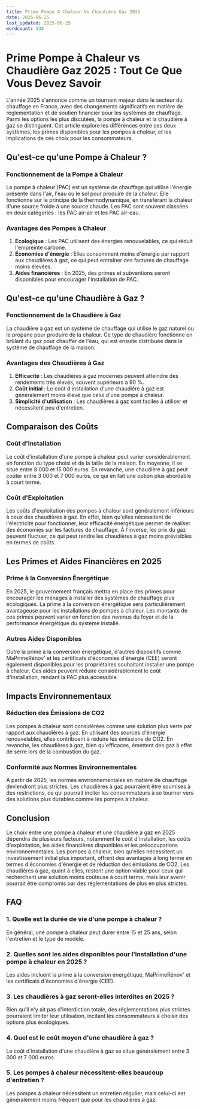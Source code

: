 ```yaml
---
title: Prime Pompe A Chaleur Vs Chaudière Gaz 2025
date: 2025-06-25
last_updated: 2025-06-25
wordcount: 938
---
```


# Prime Pompe à Chaleur vs Chaudière Gaz 2025 : Tout Ce Que Vous Devez Savoir

L'année 2025 s'annonce comme un tournant majeur dans le secteur du chauffage en France, avec des changements significatifs en matière de réglementation et de soutien financier pour les systèmes de chauffage. Parmi les options les plus discutées, la pompe à chaleur et la chaudière à gaz se distinguent. Cet article explore les différences entre ces deux systèmes, les primes disponibles pour les pompes à chaleur, et les implications de ces choix pour les consommateurs.

## Qu'est-ce qu'une Pompe à Chaleur ?

### Fonctionnement de la Pompe à Chaleur

La pompe à chaleur (PAC) est un système de chauffage qui utilise l'énergie présente dans l'air, l'eau ou le sol pour produire de la chaleur. Elle fonctionne sur le principe de la thermodynamique, en transférant la chaleur d'une source froide à une source chaude. Les PAC sont souvent classées en deux catégories : les PAC air-air et les PAC air-eau.

### Avantages des Pompes à Chaleur

1. **Écologique** : Les PAC utilisent des énergies renouvelables, ce qui réduit l'empreinte carbone.
2. **Économies d'énergie** : Elles consomment moins d'énergie par rapport aux chaudières à gaz, ce qui peut entraîner des factures de chauffage moins élevées.
3. **Aides financières** : En 2025, des primes et subventions seront disponibles pour encourager l'installation de PAC.

## Qu'est-ce qu'une Chaudière à Gaz ?

### Fonctionnement de la Chaudière à Gaz

La chaudière à gaz est un système de chauffage qui utilise le gaz naturel ou le propane pour produire de la chaleur. Ce type de chaudière fonctionne en brûlant du gaz pour chauffer de l'eau, qui est ensuite distribuée dans le système de chauffage de la maison.

### Avantages des Chaudières à Gaz

1. **Efficacité** : Les chaudières à gaz modernes peuvent atteindre des rendements très élevés, souvent supérieurs à 90 %.
2. **Coût initial** : Le coût d'installation d'une chaudière à gaz est généralement moins élevé que celui d'une pompe à chaleur.
3. **Simplicité d'utilisation** : Les chaudières à gaz sont faciles à utiliser et nécessitent peu d'entretien.

## Comparaison des Coûts

### Coût d'Installation

Le coût d'installation d'une pompe à chaleur peut varier considérablement en fonction du type choisi et de la taille de la maison. En moyenne, il se situe entre 8 000 et 15 000 euros. En revanche, une chaudière à gaz peut coûter entre 3 000 et 7 000 euros, ce qui en fait une option plus abordable à court terme.

### Coût d'Exploitation

Les coûts d'exploitation des pompes à chaleur sont généralement inférieurs à ceux des chaudières à gaz. En effet, bien qu'elles nécessitent de l'électricité pour fonctionner, leur efficacité énergétique permet de réaliser des économies sur les factures de chauffage. À l'inverse, les prix du gaz peuvent fluctuer, ce qui peut rendre les chaudières à gaz moins prévisibles en termes de coûts.

## Les Primes et Aides Financières en 2025

### Prime à la Conversion Énergétique

En 2025, le gouvernement français mettra en place des primes pour encourager les ménages à installer des systèmes de chauffage plus écologiques. La prime à la conversion énergétique sera particulièrement avantageuse pour les installations de pompes à chaleur. Les montants de ces primes peuvent varier en fonction des revenus du foyer et de la performance énergétique du système installé.

### Autres Aides Disponibles

Outre la prime à la conversion énergétique, d'autres dispositifs comme MaPrimeRénov' et les certificats d'économies d'énergie (CEE) seront également disponibles pour les propriétaires souhaitant installer une pompe à chaleur. Ces aides peuvent réduire considérablement le coût d'installation, rendant la PAC plus accessible.

## Impacts Environnementaux

### Réduction des Émissions de CO2

Les pompes à chaleur sont considérées comme une solution plus verte par rapport aux chaudières à gaz. En utilisant des sources d'énergie renouvelables, elles contribuent à réduire les émissions de CO2. En revanche, les chaudières à gaz, bien qu'efficaces, émettent des gaz à effet de serre lors de la combustion du gaz.

### Conformité aux Normes Environnementales

À partir de 2025, les normes environnementales en matière de chauffage deviendront plus strictes. Les chaudières à gaz pourraient être soumises à des restrictions, ce qui pourrait inciter les consommateurs à se tourner vers des solutions plus durables comme les pompes à chaleur.

## Conclusion

Le choix entre une pompe à chaleur et une chaudière à gaz en 2025 dépendra de plusieurs facteurs, notamment le coût d'installation, les coûts d'exploitation, les aides financières disponibles et les préoccupations environnementales. Les pompes à chaleur, bien qu'elles nécessitent un investissement initial plus important, offrent des avantages à long terme en termes d'économies d'énergie et de réduction des émissions de CO2. Les chaudières à gaz, quant à elles, restent une option viable pour ceux qui recherchent une solution moins coûteuse à court terme, mais leur avenir pourrait être compromis par des réglementations de plus en plus strictes.

## FAQ

### 1. Quelle est la durée de vie d'une pompe à chaleur ?

En général, une pompe à chaleur peut durer entre 15 et 25 ans, selon l'entretien et le type de modèle.

### 2. Quelles sont les aides disponibles pour l'installation d'une pompe à chaleur en 2025 ?

Les aides incluent la prime à la conversion énergétique, MaPrimeRénov' et les certificats d'économies d'énergie (CEE).

### 3. Les chaudières à gaz seront-elles interdites en 2025 ?

Bien qu'il n'y ait pas d'interdiction totale, des réglementations plus strictes pourraient limiter leur utilisation, incitant les consommateurs à choisir des options plus écologiques.

### 4. Quel est le coût moyen d'une chaudière à gaz ?

Le coût d'installation d'une chaudière à gaz se situe généralement entre 3 000 et 7 000 euros.

### 5. Les pompes à chaleur nécessitent-elles beaucoup d'entretien ?

Les pompes à chaleur nécessitent un entretien régulier, mais celui-ci est généralement moins fréquent que pour les chaudières à gaz.